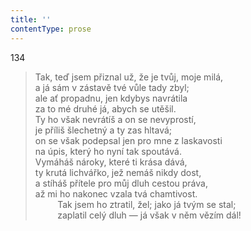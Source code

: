```yaml
---
title: ''
contentType: prose
---
```


134

> Tak, teď jsem přiznal už, že je tvůj, moje milá,  
> a já sám v zástavě tvé vůle tady zbyl;  
> ale ať propadnu, jen kdybys navrátila  
> za to mé druhé já, abych se utěšil.  
> Ty ho však nevrátíš a on se nevyprostí,  
> je příliš šlechetný a ty zas hltavá;  
> on se však podepsal jen pro mne z laskavosti  
> na úpis, který ho nyní tak spoutává.  
> Vymáháš nároky, které ti krása dává,  
> ty krutá lichvářko, jež nemáš nikdy dost,  
> a stíháš přítele pro můj dluh cestou práva,  
> až mi ho nakonec vzala tvá chamtivost.  
>          Tak jsem ho ztratil, žel; jako já tvým se stal;  
>          zaplatil celý dluh — já však v něm vězím dál!
